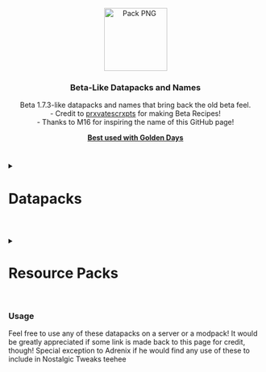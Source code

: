 <!-- PROJECT LOGO -->
<br />
<div align="center">
  <a href="https://github.com/othneildrew/Best-README-Template">
    <img src="https://raw.githubusercontent.com/JimmJam/BetaPacks/main/Good%20Old%20Items/pack.png" alt="Pack PNG" width="125" height="125">
  </a>

  <h3 align="center">Beta-Like Datapacks and Names</h3>
    Beta 1.7.3-like datapacks and names that bring back the old beta feel. <br>
     - Credit to <a href="https://github.com/prxvatescrxpts">prxvatescrxpts</a> for making Beta Recipes! <br>
     - Thanks to M16 for inspiring the name of this GitHub page!</p>
    <a href="https://github.com/PoeticRainbow/golden-days"><strong>Best used with Golden Days</strong></a>
</div>

#
<details closed>
  <summary><h1>Datapacks</h2></summary>
    <details closed>
      <summary><h2>Beta Recipes</h2></summary>
        Beta Recipes emoves all recipes from the game, and only adds back those that were in Beta 1.7.3. This in combination with the other datpacks, Nostalgic Tweaks, Fabrication and Cabbage's Retro Generator can be used to recreate an almost 1 for 1 Beta 1.7.3 experience.
    </details>
    <details closed>
      <summary><h2>Only Cod</h2></summary>
        Makes the fishing loot tables only contain Cod, or "Raw Fish", as Good Old Names corrects. Removes all junk and treasure loot from the loot tables, effectively removing any chance of getting a modern item like an enchanted fishing rod, armor, or enchanted books.
    </details>
    <details closed>
      <summary><h2>No Mutton</h2></summary>
        Throughout Beta 1.7.3 and Release 1.7, sheep could be killed to drop 1 wool, but did not drop mutton because it had yet to be added. This datapack reverts to that behavior. Only made because the current "old drops" for sheep in Nostalgic Tweaks does not drop wool when sheep are killed.
    </details>
    <details closed>
      <summary><h2>Old Block Drops</h2></summary>
        In almost all Beta versions, there were certain drops that were different to modern versions. Currently, this datapack only changes oak stairs to drop one oak plank, cobblestone stairs to one cobblestone, and bookshelves to drop nothing (balanced by Beta Recipes, because of how cheap books were.) If you remember anything else that was different, let me know!
    </details>
</details>

#
<details closed>
  <summary><h1>Resource Packs</h2></summary>
    <details closed>
      <summary><h2>Good Old Names</h2></summary>
        Adds back and replaces lot of old names, renaming all wood types to "wood", wood type fences to "wood", and much more. Golden Days fixes almost all the rest of the names that aren't included in this pack. Not all names are directly from 1.7.3 - crafting table is "Workbench", as it was through b1.0-b1.2.
    </details>
    <details closed>
      <summary><h2>Indev and Beta Doors</h2></summary>
        During Indev, the side door texture was the same as the oak plank texture. This first pack brings this look back. The second, Beta doors had a weird look to them, where the top and bottom of the side of the door was a copy of the bottom front texture of the door, rather than the side of each the top and bottom.
    </details>
</details>

#
### Usage
<p>Feel free to use any of these datapacks on a server or a modpack! It would be greatly appreciated if some link is made back to this page for credit, though! Special exception to Adrenix if he would find any use of these to include in Nostalgic Tweaks teehee
